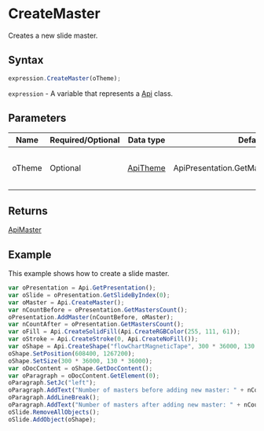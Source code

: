 # CreateMaster

Creates a new slide master.

## Syntax

```javascript
expression.CreateMaster(oTheme);
```

`expression` - A variable that represents a [Api](../Api.md) class.

## Parameters

| **Name** | **Required/Optional** | **Data type** | **Default** | **Description** |
| ------------- | ------------- | ------------- | ------------- | ------------- |
| oTheme | Optional | [ApiTheme](../../ApiTheme/ApiTheme.md) | ApiPresentation.GetMaster(0).GetTheme() | The presentation theme object. |

## Returns

[ApiMaster](../../ApiMaster/ApiMaster.md)

## Example

This example shows how to create a slide master.

```javascript editor-
var oPresentation = Api.GetPresentation();
var oSlide = oPresentation.GetSlideByIndex(0);
var oMaster = Api.CreateMaster();
var nCountBefore = oPresentation.GetMastersCount();
oPresentation.AddMaster(nCountBefore, oMaster);
var nCountAfter = oPresentation.GetMastersCount();
var oFill = Api.CreateSolidFill(Api.CreateRGBColor(255, 111, 61));
var oStroke = Api.CreateStroke(0, Api.CreateNoFill());
var oShape = Api.CreateShape("flowChartMagneticTape", 300 * 36000, 130 * 36000, oFill, oStroke);
oShape.SetPosition(608400, 1267200);
oShape.SetSize(300 * 36000, 130 * 36000);
var oDocContent = oShape.GetDocContent();
var oParagraph = oDocContent.GetElement(0);
oParagraph.SetJc("left");
oParagraph.AddText("Number of masters before adding new master: " + nCountBefore);
oParagraph.AddLineBreak();
oParagraph.AddText("Number of masters after adding new master: " + nCountAfter);
oSlide.RemoveAllObjects();
oSlide.AddObject(oShape);
```
